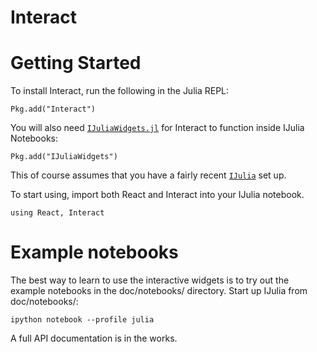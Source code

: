 # Interact

# Getting Started

To install Interact, run the following in the Julia REPL:
```{.julia execute="false"}
Pkg.add("Interact")
```

You will also need [`IJuliaWidgets.jl`](https://github.com/shashi/IJuliaWidgets.jl) for Interact to function inside IJulia Notebooks:
```{.julia execute="false"}
Pkg.add("IJuliaWidgets")
```
This of course assumes that you have a fairly recent [`IJulia`](https://github.com/JuliaLang/IJulia.jl) set up.

To start using, import both React and Interact into your IJulia notebook.
```{.julia execute="true"}
using React, Interact
```

# Example notebooks

The best way to learn to use the interactive widgets is to try out the example notebooks in the doc/notebooks/ directory. Start up IJulia from doc/notebooks/:

```{.shell execute="false"}
ipython notebook --profile julia
```

A full API documentation is in the works.
